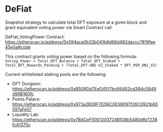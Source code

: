 # DeFiat

Snapshot strategy to calculate total DFT exposure at a given block and grant equivalent voting power via Smart Contract call.

DeFiat_VotingPower Contract: https://etherscan.io/address/0x594aca0b33b041b8d66d482daccc7819fee45e0a#code

This contract grants voting power based on the following formula:  
`Voting_Power = Total_DFT_Balance + Total_DFT_Staked + Total_DFT_Rewards_Pending + (Total_DFT-UNI-V2_Staked * DFT_PER_UNI_V2)`  

Current whitelisted staking pools are the following:  
- DFT Dungeon: https://etherscan.io/address/0xB508Dd7EeD4517bc66462cd384c0849d99B160fc  
- Points Palace: https://etherscan.io/address/0x973a2B39F7D59C0E59097f26C0921b60597aFe57  
- Liquidity Lab: https://etherscan.io/address/0x7BACeF5001203724B1D8b5480dfb7238fcA1375c  